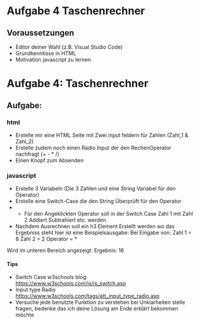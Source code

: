 # Aufgabe 4 Taschenrechner
## Voraussetzungen
- Editor deiner Wahl (z.B. Visual Studio Code)
- Grundkenntisse in HTML
- Motivation javascript zu lernen

# Aufgabe 4: Taschenrechner

## Aufgabe:
### html
-  Erstelle mir eine HTML Seite mit Zwei input feldern für Zahlen (Zahl_1 & Zahl_2)
-  Erstelle zudem noch einen Radio Input der den RechenOperator nachfragt (+ - * /)
-  Einen Knopf zum Absenden
### javascript
-  Erstelle 3 Variabeln (Die 3 Zahlen und eine String Variabel für den Operator)
-  Erstelle eine Switch-Case die den String Überprüft für den Operator
-  - Für den Angeklickten Operator soll in der Switch Case Zahl 1 mit Zahl 2 Addiert Subtrahiert etc. werden
-  Nachdem Ausrechnen soll ein h3 Element Erstellt werden wo das Ergebniss steht hier ist eine Beispielsausgabe:
Bei Eingabe von:
Zahl 1 = 8
Zahl 2 = 2
Operator = *

Wird im unteren Bereich angezeigt:
Ergebnis: 16


#### Tips
- Switch Case w3schools blog: https://www.w3schools.com/js/js_switch.asp
- Input type Radio https://www.w3schools.com/tags/att_input_type_radio.asp
- Versuche jede benutzte Funktion zu verstehen bei Unklarheiten stelle fragen, bedenke das ich deine Lösung am Ende erklärt bekommen möchte

  
